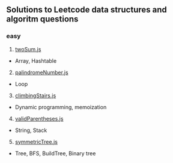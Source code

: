 ## Solutions to Leetcode data structures and algoritm questions

### easy

1. [twoSum.js](https://leetcode.com/problems/two-sum)

- Array, Hashtable

2. [palindromeNumber.js](https://leetcode.com/problems/palindrome-number)

- Loop

3. [climbingStairs.js](https://leetcode.com/problems/climbing-stairs)

- Dynamic programming, memoization

4. [validParentheses.js](https://leetcode.com/problems/valid-parentheses)

- String, Stack

5. [symmetricTree.js](https://leetcode.com/problems/symmetric-tree)

- Tree, BFS, BuildTree, Binary tree
